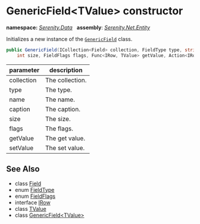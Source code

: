 # GenericField&lt;TValue&gt; constructor
**namespace:** *[Serenity.Data](../../README.md#serenity.data-namespace)*   **assembly**: *[Serenity.Net.Entity](../../README.md)*

Initializes a new instance of the [`GenericField`](../GenericField-1.md) class.

```csharp
public GenericField(ICollection<Field> collection, FieldType type, string name, string caption, 
    int size, FieldFlags flags, Func<IRow, TValue> getValue, Action<IRow, TValue> setValue)
```

| parameter | description |
| --- | --- |
| collection | The collection. |
| type | The type. |
| name | The name. |
| caption | The caption. |
| size | The size. |
| flags | The flags. |
| getValue | The get value. |
| setValue | The set value. |

## See Also

* class [Field](../Field.md)
* enum [FieldType](../FieldType.md)
* enum [FieldFlags](../Serenity.Net.Data/../FieldFlags.md)
* interface [IRow](../IRow.md)
* class [TValue](../Serenity.Net.Entity/../GenericField-1.TValue.md)
* class [GenericField&lt;TValue&gt;](../GenericField-1.md)